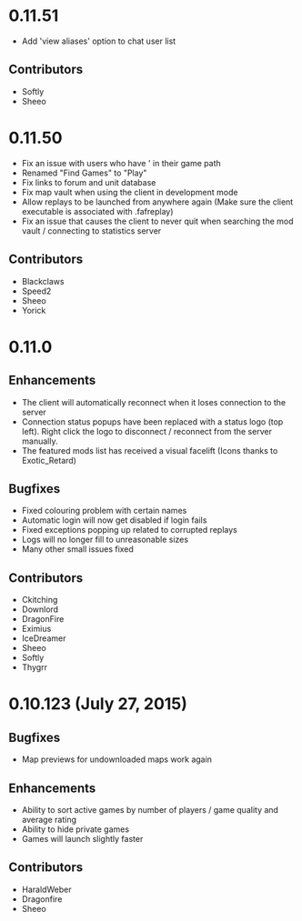 0.11.51
=======

- Add 'view aliases' option to chat user list


Contributors
------------

- Softly
- Sheeo

0.11.50
=======

- Fix an issue with users who have ' in their game path
- Renamed "Find Games" to "Play"
- Fix links to forum and unit database
- Fix map vault when using the client in development mode
- Allow replays to be launched from anywhere again (Make sure the client executable is associated with .fafreplay)
- Fix an issue that causes the client to never quit when searching the mod vault / connecting to statistics server

Contributors
------------

- Blackclaws
- Speed2
- Sheeo
- Yorick

0.11.0
======

Enhancements
------------

- The client will automatically reconnect when it loses connection to the server
- Connection status popups have been replaced with a status logo (top left).
  Right click the logo to disconnect / reconnect from the server manually.
- The featured mods list has received a visual facelift (Icons thanks to Exotic_Retard)

Bugfixes
--------

- Fixed colouring problem with certain names
- Automatic login will now get disabled if login fails
- Fixed exceptions popping up related to corrupted replays
- Logs will no longer fill to unreasonable sizes
- Many other small issues fixed


Contributors
------------

- Ckitching
- Downlord
- DragonFire
- Eximius
- IceDreamer
- Sheeo
- Softly
- Thygrr

0.10.123 (July 27, 2015)
========

Bugfixes
--------

- Map previews for undownloaded maps work again

Enhancements
------------

- Ability to sort active games by number of players / game quality and average rating
- Ability to hide private games
- Games will launch slightly faster

Contributors
------------

- HaraldWeber
- Dragonfire
- Sheeo
